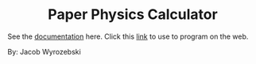 <h1 style="text-align: center;">Paper Physics Calculator</h1>


See the [documentation](https://docs.google.com/document/d/1LLWHzmtzaEDh65zR5MCt7fNyIwnT_0YYOere-0bIR3o/view?usp=sharing) here.
Click this [link](https://silverfoe.github.io/paperphysics/) to use to program on the web.

By: Jacob Wyrozebski
